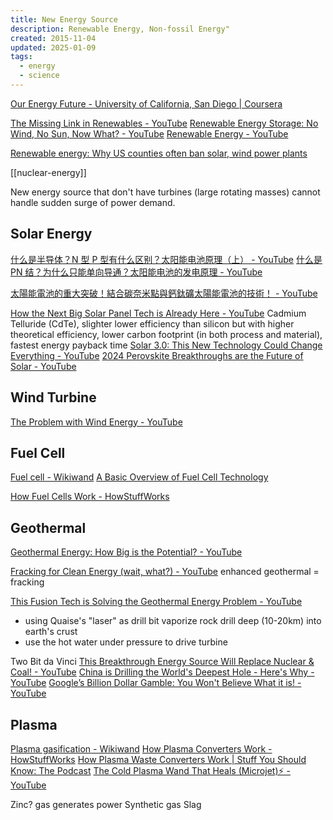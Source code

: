 ```yaml
---
title: New Energy Source
description: Renewable Energy, Non-fossil Energy"
created: 2015-11-04
updated: 2025-01-09
tags:
  - energy
  - science
---
```


[Our Energy Future - University of California, San Diego | Coursera](https://www.coursera.org/learn/future-of-energy/)

[The Missing Link in Renewables - YouTube](https://www.youtube.com/watch?v=-PL32ea0MqM)
[Renewable Energy Storage: No Wind, No Sun, Now What? - YouTube](https://www.youtube.com/watch?v=Q8xsg9iK5yo)
[Renewable Energy - YouTube](https://www.youtube.com/playlist?list=PLHebb5GJgeFd3_6WIS8YgRboGvawbRHo7)

[Renewable energy: Why US counties often ban solar, wind power plants](https://www.usatoday.com/story/news/investigations/2024/02/04/us-counties-ban-renewable-energy-plants/71841063007/)

[[nuclear-energy]]

New energy source that don't have turbines (large rotating masses) cannot handle sudden surge of power demand.

## Solar Energy

[什么是半导体？N 型 P 型有什么区别？太阳能电池原理（上） - YouTube](https://www.youtube.com/watch?v=lreqfHAYvhE)
[什么是 PN 结？为什么只能单向导通？太阳能电池的发电原理 - YouTube](https://www.youtube.com/watch?v=HEEDU6OF6O0)

[太陽能電池的重大突破！結合碳奈米點與鈣鈦礦太陽能電池的技術！ - YouTube](https://www.youtube.com/watch?v=xQgWTwaBMBg)

[How the Next Big Solar Panel Tech is Already Here - YouTube](https://www.youtube.com/watch?v=3GIzZwQw4nc) Cadmium Telluride (CdTe), slighter lower efficiency than silicon but with higher theoretical efficiency, lower carbon footprint (in both process and material), fastest energy payback time
[Solar 3.0: This New Technology Could Change Everything - YouTube](https://www.youtube.com/watch?v=tQmFVcD-Mbo)
[2024 Perovskite Breakthroughs are the Future of Solar - YouTube](https://www.youtube.com/watch?v=FOBY6t1xnMI)

## Wind Turbine

[The Problem with Wind Energy - YouTube](https://www.youtube.com/watch?v=LklUVkMPl8g)

## Fuel Cell

[Fuel cell - Wikiwand](https://www.wikiwand.com/en/Fuel_cell)
[A Basic Overview of Fuel Cell Technology](http://americanhistory.si.edu/fuelcells/basics.htm)

[How Fuel Cells Work - HowStuffWorks](http://auto.howstuffworks.com/fuel-efficiency/alternative-fuels/fuel-cell.htm)

## Geothermal

[Geothermal Energy: How Big is the Potential? - YouTube](https://www.youtube.com/watch?v=l6UGpaKnkS0)

[Fracking for Clean Energy (wait, what?) - YouTube](https://www.youtube.com/watch?v=cCE1i2tJQQY) enhanced geothermal = fracking

[This Fusion Tech is Solving the Geothermal Energy Problem - YouTube](https://www.youtube.com/watch?v=psyCWvavYt0)

- using Quaise's "laser" as drill bit vaporize rock
  drill deep (10-20km) into earth's crust
- use the hot water under pressure to drive turbine

Two Bit da Vinci
[This Breakthrough Energy Source Will Replace Nuclear & Coal! - YouTube](https://www.youtube.com/watch?v=4jzXonyL6PM)
[China is Drilling the World's Deepest Hole - Here's Why - YouTube](https://www.youtube.com/watch?v=_5Mud1ubq20)
[Google’s Billion Dollar Gamble: You Won't Believe What it is! - YouTube](https://www.youtube.com/watch?v=y0UH0vLjchg)

## Plasma

[Plasma gasification - Wikiwand](http://www.wikiwand.com/en/Plasma_gasification)
[How Plasma Converters Work - HowStuffWorks](http://science.howstuffworks.com/environmental/energy/plasma-converter.htm)
[How Plasma Waste Converters Work | Stuff You Should Know: The Podcast](http://www.stuffyoushouldknow.com/podcasts/please-listen-to-how-plasma-waste-converters-work/)
[The Cold Plasma Wand That Heals (Microjet)⚡ - YouTube](https://www.youtube.com/watch?v=wOV8kliF4eo)

Zinc? gas generates power
Synthetic gas
Slag
